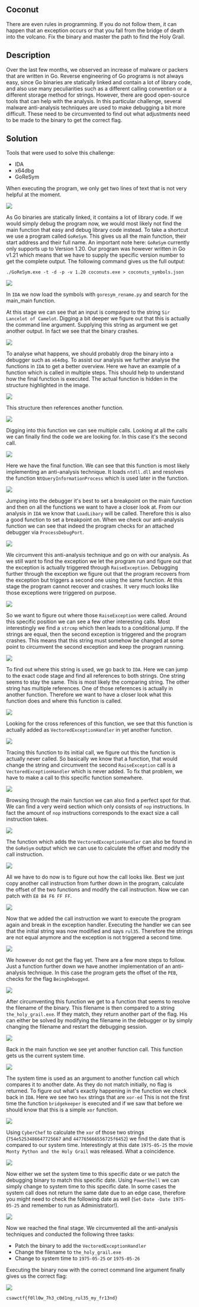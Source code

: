 
## Coconut

There are even rules in programming. If you do not follow them, it can happen that an exception occurs or that you fall from the bridge of death into the volcano. Fix the binary and master the path to find the Holy Grail.

## Description

Over the last few months, we observed an increase of malware or packers that are written in Go. Reverse engineering of Go programs is not always easy, since Go binaries are statically linked and contain a lot of library code, and also use many peculiarities such as a different calling convention or a different storage method for strings. However, there are good open-source tools that can help with the analysis. In this particular challenge, several malware anti-analysis techniques are used to make debugging a bit more difficult. These need to be circumvented to find out what adjustments need to be made to the binary to get the correct flag.

## Solution

Tools that were used to solve this challenge:
- IDA
- x64dbg
- GoReSym

When executing the program, we only get two lines of text that is not very helpful at the moment.

![](img/01_first_exec.PNG)

As Go binaries are statically linked, it contains a lot of library code. If we would simply debug the program now, we would most likely not find the main function that easy and debug library code instead. To take a shortcut we use a program called `GoReSym`. This gives us all the main function, their start address and their full name. 
An important note here: `GoReSym` currently only supports up to Version 1.20. Our program was however written in Go v1.21 which means that we have to supply the specific version number to get the complete output. The following command gives us the full output:

`./GoReSym.exe -t -d -p -v 1.20 coconuts.exe > coconuts_symbols.json`

![](img/04_main_function.PNG)

In `IDA` we now load the symbols with `goresym_rename.py` and search for the main_main function.

At this stage we can see that an input is compared to the string `Sir Lancelot of Camelot`. Digging a bit deeper we figure out that this is actually the command line argument. Supplying this string as argument we get another output.
In fact we see that the binary crashes.

![](img/08_commandline.PNG)

To analyse what happens, we should probably drop the binary into a debugger such as `x64dbg`. To assist our analysis we further analyse the functions in `IDA` to get a better overview. Here we have an example of a function which is called in multiple steps. This should help to understand how the final function is executed. The actual function is hidden in the structure highlighted in the image.

![](img/09_green_knight_1.PNG)

This structure then references another function.

![](img/10_green_knight_2.PNG)

Digging into this function we can see multiple calls. Looking at all the calls we can finally find the code we are looking for. In this case it's the second call.

![](img/11_green_knight_3.PNG)

Here we have the final function. We can see that this function is most likely implementing an anti-analysis technique. It loads `ntdll.dll` and resolves the function `NtQueryInformationProcess` which is used later in the function.

![](img/12_green_knight_4.PNG)

Jumping into the debugger it's best to set a breakpoint on the main function and then on all the functions we want to have a closer look at. From our analysis in `IDA` we know that `LoadLibary` will be called. Therefore this is also a good function to set a breakpoint on.
When we check our anti-analysis function we can see that indeed the program checks for an attached debugger via `ProcessDebugPort`.

![](img/14_query_information_process.PNG)

We circumvent this anti-analysis technique and go on with our analysis. As we still want to find the exception we let the program run and figure out that the exception is actually triggered through `RaiseException`.  Debugging further through the exception we figure out that the program recovers from the exception but triggers a second one using the same function. At this stage the program cannot recover and crashes. It very much looks like those exceptions were triggered on purpose.

![](img/15_raise_exception.PNG)

So we want to figure out where those `RaiseException` were called. Around this specific position we can see a few other interesting calls. Most interestingly we find a `strcmp` which then leads to a conditional jump. If the strings are equal, then the second exception is triggered and the program crashes. This means that this string must somehow be changed at some point to circumvent the second exception and keep the program running.

![](img/16_strcmp.PNG)

To find out where this string is used, we go back to `IDA`. Here we can jump to the exact code stage and find all references to both strings. One string seems to stay the same. This is most likely the comparing string. The other string has multiple references. One of those references is actually in another function. Therefore we want to have a closer look what this function does and where this function is called.

![](img/17_xref_string.PNG)

Looking for the cross references of this function, we see that this function is actually added as `VectoredExceptionHandler` in yet another function.

![](img/18_add_vectorhandler.PNG)

Tracing this function to its initial call, we figure out this the function is actually never called. So basically we know that a function, that would change the string and circumvent the second `RaiseException` call is a `VectoredExceptionHandler` which is never added. 
To fix that problem, we have to make a call to this specific function somewhere.

![](img/19_function_without_call.PNG)

Browsing through the main function we can also find a perfect spot for that. We can find a very weird section which only consists of `nop` instructions. In fact the amount of `nop` instructions corresponds to the exact size a call instruction takes.

![](img/20_empty_spot.PNG)

The function which adds the `VectoredExceptionHandler` can also be found in the `GoReSym` output which we can use to calculate the offset and modify the call instruction.

![](img/21_missing_function.PNG)

All we have to do now is to figure out how the call looks like. Best we just copy another call instruction from further down in the program, calculate the offset of the two functions and modify the call instruction. Now we can patch with `E8 B4 F6 FF FF`.

![](img/22_insert_call.PNG)

Now that we added the call instruction we want to execute the program again and break in the exception handler. Executing the handler we can see that the initial string was now modified and says `rul35`. Therefore the strings are not equal anymore and the exception is not triggered a second time.

![](img/23_break_exception_handler.PNG)

We however do not get the flag yet. There are a few more steps to follow. Just a function further down we have another implementation of an anti-analysis technique. In this case the program gets the offset of the `PEB`, checks for the flag `BeingDebugged`. 

![](img/24_being_debugged.PNG)

After circumventing this function we get to a function that seems to resolve the filename of the binary. This filename is then compared to a string `the_holy_grail.exe`.  If they match, they return another part of the flag. His can either be solved by modifying the filename in the debugger or by simply changing the filename and restart the debugging session.

![](img/26_filename.PNG)

Back in the main function we see yet another function call. This function gets us the current system time.

![](img/27_getsystemtime.PNG)

The system time is used as an argument to another function call which compares it to another date. As they do not match initially, no flag is returned. To figure out what's exactly happening in the function we check back in `IDA`. Here we see two `hex` strings that are `xor-ed` This is not the first time the function `bridgekeeper` is executed and if we saw that before we should know that this is a simple `xor` function.

![](img/28_find_xor_strings.PNG)

Using `CyberChef` to calculate the `xor` of those two strings (`754e5253486647725667` and `447765666556725f6452`) we find the date that is compared to our system time. Interestingly at this date `1975-05-25` the movie `Monty Python and the Holy Grail` was released. What a coincidence. 

![](img/29_xor_strings_time.PNG)

Now either we set the system time to this specific date or we patch the debugging binary to match this specific date. Using `PowerShell` we can simply change to system time to this specific date. In some cases the system call does not return the same date due to an edge case, therefore you might need to check the following date as well (`Set-Date -Date 1975-05-25` and remember to run as Administrator!).

![](img/30_set_date.PNG)

Now we reached the final stage. We circumvented all the anti-analysis techniques and conducted the following three tasks:
- Patch the binary to add the `VectoredExceptionHandler`
- Change the filename to `the_holy_grail.exe`
- Change to system time to `1975-05-25` or `1975-05-26`

Executing the binary now with the correct command line argument finally gives us the correct flag:

![](img/31_final_flag.PNG)

`csawctf{f0ll0w_7h3_c0d1ng_rul35_my_fr13nd}`
